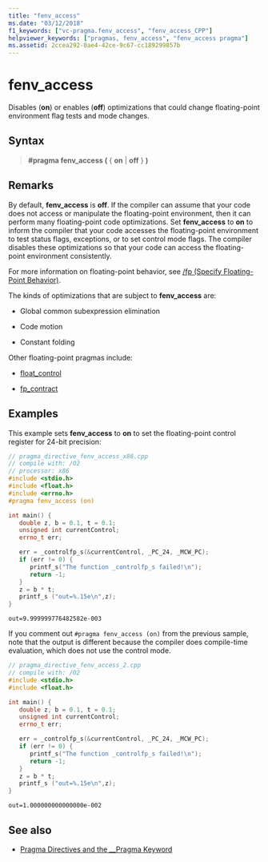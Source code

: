 ```yaml
---
title: "fenv_access"
ms.date: "03/12/2018"
f1_keywords: ["vc-pragma.fenv_access", "fenv_access_CPP"]
helpviewer_keywords: ["pragmas, fenv_access", "fenv_access pragma"]
ms.assetid: 2ccea292-0ae4-42ce-9c67-cc189299857b
---
```

# fenv_access
Disables (**on**) or enables (**off**) optimizations that could change floating-point environment flag tests and mode changes.

## Syntax

> **#pragma fenv_access (** { **on** | **off** } **)**

## Remarks

By default, **fenv_access** is **off**. If the compiler can assume that your code does not access or manipulate the floating-point environment, then it can perform many floating-point code optimizations. Set **fenv_access**  to **on** to inform the compiler that your code accesses the floating-point environment to test status flags, exceptions, or to set control mode flags. The compiler disables these optimizations so that your code can access the floating-point environment consistently.

For more information on floating-point behavior, see [/fp (Specify Floating-Point Behavior)](../build/reference/fp-specify-floating-point-behavior.md).

The kinds of optimizations that are subject to **fenv_access** are:

- Global common subexpression elimination

- Code motion

- Constant folding

Other floating-point pragmas include:

- [float_control](../preprocessor/float-control.md)

- [fp_contract](../preprocessor/fp-contract.md)

## Examples

This example sets **fenv_access** to **on** to set the floating-point control register for 24-bit precision:

```cpp
// pragma_directive_fenv_access_x86.cpp
// compile with: /O2
// processor: x86
#include <stdio.h>
#include <float.h>
#include <errno.h>
#pragma fenv_access (on)

int main() {
   double z, b = 0.1, t = 0.1;
   unsigned int currentControl;
   errno_t err;

   err = _controlfp_s(&currentControl, _PC_24, _MCW_PC);
   if (err != 0) {
      printf_s("The function _controlfp_s failed!\n");
      return -1;
   }
   z = b * t;
   printf_s ("out=%.15e\n",z);
}
```

```Output
out=9.999999776482582e-003
```

If you comment out `#pragma fenv_access (on)` from the previous sample, note that the output is different because the compiler does compile-time evaluation, which does not use the control mode.

```cpp
// pragma_directive_fenv_access_2.cpp
// compile with: /O2
#include <stdio.h>
#include <float.h>

int main() {
   double z, b = 0.1, t = 0.1;
   unsigned int currentControl;
   errno_t err;

   err = _controlfp_s(&currentControl, _PC_24, _MCW_PC);
   if (err != 0) {
      printf_s("The function _controlfp_s failed!\n");
      return -1;
   }
   z = b * t;
   printf_s ("out=%.15e\n",z);
}
```

```Output
out=1.000000000000000e-002
```

## See also

- [Pragma Directives and the __Pragma Keyword](../preprocessor/pragma-directives-and-the-pragma-keyword.md)
